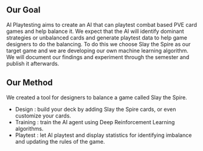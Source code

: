 ## Our Goal

AI Playtesting aims to create an AI that can playtest combat based PVE card games and help balance it. We expect that the AI will identify dominant strategies or unbalanced cards and generate playtest data to help game designers to do the balancing. To do this we choose Slay the Spire as our target game and we are developing our own machine learning algorithm. We will document our findings and experiment through the semester and publish it afterwards. 


## Our Method

We created a tool for designers to balance a game called Slay the Spire.

- Design : build your deck by adding Slay the Spire cards, or even customize your cards.
- Training : train the AI agent using Deep Reinforcement Learning algorithms.
- Playtest : let AI playtest and display statistics for identifying imbalance and updating the rules of the game.